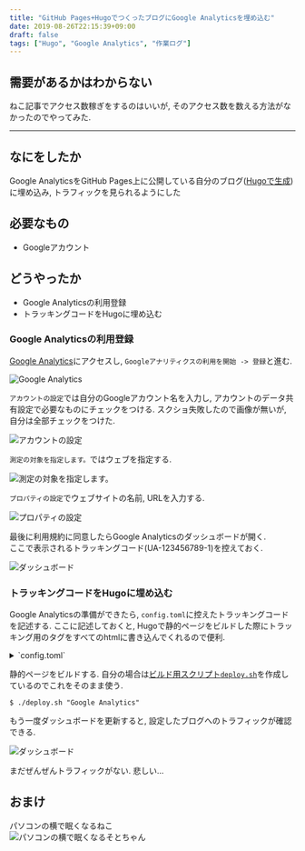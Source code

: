 ```yaml
---
title: "GitHub Pages+HugoでつくったブログにGoogle Analyticsを埋め込む"
date: 2019-08-26T22:15:39+09:00
draft: false
tags: ["Hugo", "Google Analytics", "作業ログ"]
---
```


## 需要があるかはわからない
ねこ記事でアクセス数稼ぎをするのはいいが, そのアクセス数を数える方法がなかったのでやってみた.  

<!--more-->
---

## なにをしたか
Google AnalyticsをGitHub Pages上に公開している自分のブログ([Hugoで生成](https://uzimihsr.github.io/post/2019-08-07-create-blog-1/))に埋め込み, トラフィックを見られるようにした

## 必要なもの
- Googleアカウント

## どうやったか
- Google Analyticsの利用登録
- トラッキングコードをHugoに埋め込む

### Google Analyticsの利用登録

[Google Analytics](https://analytics.google.com/analytics/web/)にアクセスし, `Googleアナリティクスの利用を開始 -> 登録`と進む.  

![Google Analytics](/images/2019-08-26-google-analytics-1.png)  

`アカウントの設定`では自分のGoogleアカウント名を入力し, アカウントのデータ共有設定で必要なものにチェックをつける. スクショ失敗したので画像が無いが, 自分は全部チェックをつけた.  

![アカウントの設定](/images/2019-08-26-google-analytics-2.png)

`測定の対象を指定します。`ではウェブを指定する.  

![測定の対象を指定します。](/images/2019-08-26-google-analytics-3.png)

`プロパティの設定`でウェブサイトの名前, URLを入力する.  

![プロパティの設定](/images/2019-08-26-google-analytics-4.png)

最後に利用規約に同意したらGoogle Analyticsのダッシュボードが開く.  
ここで表示されるトラッキングコード(UA-123456789-1)を控えておく.  

![ダッシュボード](/images/2019-08-26-google-analytics-5.png)

### トラッキングコードをHugoに埋め込む
Google Analyticsの準備ができたら, `config.toml`に控えたトラッキングコードを記述する. ここに記述しておくと, Hugoで静的ページをビルドした際にトラッキング用のタグをすべてのhtmlに書き込んでくれるので便利.  

<details><summary>`config.toml`</summary><div>

```
baseurl = "https://uzimihsr.github.io"
DefaultContentLanguage = "en"
title = "meow.md"
theme = "beautifulhugo"
metaDataFormat = "yaml"
pygmentsStyle = "trac"
pygmentsUseClasses = true
pygmentsCodeFences = true
pygmentsCodefencesGuessSyntax = true
author = false
googleAnalytics = "UA-123456789-1" # この行を追記
...(以下省略)
```
</div></details>

静的ページをビルドする. 自分の場合は[ビルド用スクリプト`deploy.sh`](https://uzimihsr.github.io/post/2019-08-07-create-blog-1/#github-pages%E3%81%A7%E3%83%9A%E3%83%BC%E3%82%B8%E3%82%92%E5%85%AC%E9%96%8B%E3%81%99%E3%82%8B)を作成しているのでこれをそのまま使う.  

```
$ ./deploy.sh "Google Analytics"
```

もう一度ダッシュボードを更新すると, 設定したブログへのトラフィックが確認できる.  

![ダッシュボード](/images/2019-08-26-google-analytics-6.png)

まだぜんぜんトラフィックがない. 悲しい...  

## おまけ
パソコンの横で眠くなるねこ  
![パソコンの横で眠くなるそとちゃん](/images/2019-08-26-sotochan-omake.jpg)
